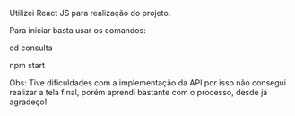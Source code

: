 Utilizei React JS para realização do projeto.

Para iniciar basta usar os comandos:

cd consulta

npm start

Obs: Tive dificuldades com a implementação da API por isso não consegui realizar a tela final, porém aprendi bastante com o processo, desde já agradeço!
